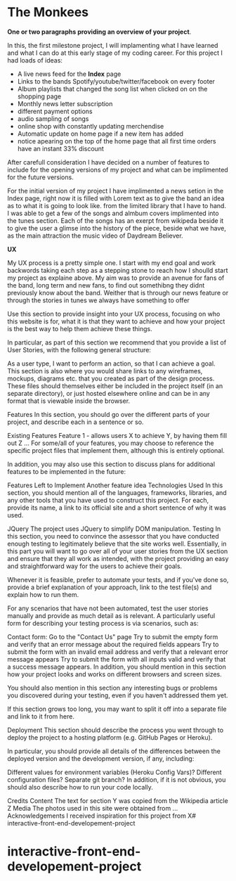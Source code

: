 <h1> The Monkees  </h1>


<b>One or two paragraphs providing an overview of your project</b>.

In this, the first milestone project, I will implamenting what I have learned and what I can do at this early stage of my coding career. 
For this project I had loads of ideas:
<ul>
<li>A live news feed for the <b>Index</b> page </li>
<li>Links to the bands Spotify/youtube/twitter/facebook on every footer</li> 
<li>Album playlists that changed the song list when clicked on on the shopping page</li> 
<li>Monthly news letter subscription</li>
<li>different payment options</li>
<li>audio sampling of songs</li>
<li>online shop with constantly updating merchendise</li>
<li>Automatic update on home page if a new item has added</li>
<li>notice apearing on the top of the home page that all first time orders have an instant 33% discount</li>
</ul>

<p>After carefull consideration I have decided on a number of features to include for the opening versions of my project and what can be implimented for the future versions.</p>

<p>For the initial version of my project I have implimented a news setion in the Index page, right now it is filled with Lorem text as to give the band an idea as to what it is going to look like.
from the limited library that I have to hand. I was able to get a few of the songs and almbum covers implimented into the tunes section. Each of the songs has an exerpt from wikipeda beside it to 
give the user a glimse into the history of the piece, beside what we have, as the main attraction the music video of Daydream Believer.

<b>UX</b>

<p> My UX process is a pretty simple one. I start with my end goal and work backwords taking each step as a stepping stone to reach how I shoulld start my project as explaine above. 
My aim was to provide an avenue for fans of the band, long term and new fans, to find out somethibng they didnt previously know about the band. Weither that is through our news feature or through the stories in tunes we always have something to offer</p>

Use this section to provide insight into your UX process, focusing on who this website is for, what it is that they want to achieve and how your project is the best way to help them achieve these things.

In particular, as part of this section we recommend that you provide a list of User Stories, with the following general structure:

As a user type, I want to perform an action, so that I can achieve a goal.
This section is also where you would share links to any wireframes, mockups, diagrams etc. that you created as part of the design process. These files should themselves either be included in the project itself (in an separate directory), or just hosted elsewhere online and can be in any format that is viewable inside the browser.

Features
In this section, you should go over the different parts of your project, and describe each in a sentence or so.

Existing Features
Feature 1 - allows users X to achieve Y, by having them fill out Z
...
For some/all of your features, you may choose to reference the specific project files that implement them, although this is entirely optional.

In addition, you may also use this section to discuss plans for additional features to be implemented in the future:

Features Left to Implement
Another feature idea
Technologies Used
In this section, you should mention all of the languages, frameworks, libraries, and any other tools that you have used to construct this project. For each, provide its name, a link to its official site and a short sentence of why it was used.

JQuery
The project uses JQuery to simplify DOM manipulation.
Testing
In this section, you need to convince the assessor that you have conducted enough testing to legitimately believe that the site works well. Essentially, in this part you will want to go over all of your user stories from the UX section and ensure that they all work as intended, with the project providing an easy and straightforward way for the users to achieve their goals.

Whenever it is feasible, prefer to automate your tests, and if you've done so, provide a brief explanation of your approach, link to the test file(s) and explain how to run them.

For any scenarios that have not been automated, test the user stories manually and provide as much detail as is relevant. A particularly useful form for describing your testing process is via scenarios, such as:

Contact form:
Go to the "Contact Us" page
Try to submit the empty form and verify that an error message about the required fields appears
Try to submit the form with an invalid email address and verify that a relevant error message appears
Try to submit the form with all inputs valid and verify that a success message appears.
In addition, you should mention in this section how your project looks and works on different browsers and screen sizes.

You should also mention in this section any interesting bugs or problems you discovered during your testing, even if you haven't addressed them yet.

If this section grows too long, you may want to split it off into a separate file and link to it from here.

Deployment
This section should describe the process you went through to deploy the project to a hosting platform (e.g. GitHub Pages or Heroku).

In particular, you should provide all details of the differences between the deployed version and the development version, if any, including:

Different values for environment variables (Heroku Config Vars)?
Different configuration files?
Separate git branch?
In addition, if it is not obvious, you should also describe how to run your code locally.

Credits
Content
The text for section Y was copied from the Wikipedia article Z
Media
The photos used in this site were obtained from ...
Acknowledgements
I received inspiration for this project from X# interactive-front-end-developement-project
# interactive-front-end-developement-project
